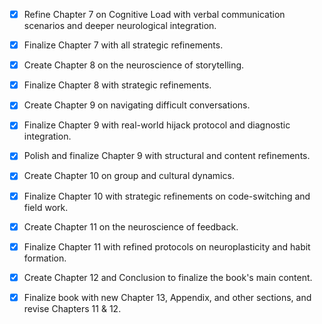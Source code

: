 - [x] Refine Chapter 7 on Cognitive Load with verbal communication scenarios and deeper neurological integration.
- [x] Finalize Chapter 7 with all strategic refinements.
- [x] Create Chapter 8 on the neuroscience of storytelling.
- [x] Finalize Chapter 8 with strategic refinements.
- [x] Create Chapter 9 on navigating difficult conversations.
- [x] Finalize Chapter 9 with real-world hijack protocol and diagnostic integration.
- [x] Polish and finalize Chapter 9 with structural and content refinements.
- [x] Create Chapter 10 on group and cultural dynamics.
- [x] Finalize Chapter 10 with strategic refinements on code-switching and field work.
- [x] Create Chapter 11 on the neuroscience of feedback.
- [x] Finalize Chapter 11 with refined protocols on neuroplasticity and habit formation.
- [x] Create Chapter 12 and Conclusion to finalize the book's main content.
- [x] Finalize book with new Chapter 13, Appendix, and other sections, and revise Chapters 11 & 12.
      